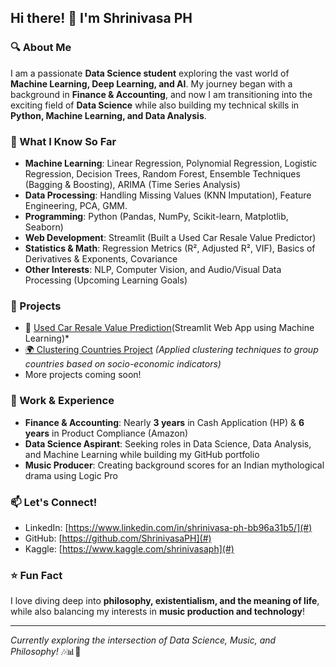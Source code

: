 ## Hi there! 👋 I'm Shrinivasa PH

### 🔍 About Me
I am a passionate **Data Science student** exploring the vast world of **Machine Learning, Deep Learning, and AI**. My journey began with a background in **Finance & Accounting**, and now I am transitioning into the exciting field of **Data Science** while also building my technical skills in **Python, Machine Learning, and Data Analysis**.

### 🧠 What I Know So Far
- **Machine Learning**: Linear Regression, Polynomial Regression, Logistic Regression, Decision Trees, Random Forest, Ensemble Techniques (Bagging & Boosting), ARIMA (Time Series Analysis)
- **Data Processing**: Handling Missing Values (KNN Imputation), Feature Engineering, PCA, GMM.
- **Programming**: Python (Pandas, NumPy, Scikit-learn, Matplotlib, Seaborn)
- **Web Development**: Streamlit (Built a Used Car Resale Value Predictor)
- **Statistics & Math**: Regression Metrics (R², Adjusted R², VIF), Basics of Derivatives & Exponents, Covariance
- **Other Interests**: NLP, Computer Vision, and Audio/Visual Data Processing (Upcoming Learning Goals)

### 🚀 Projects
- 🔗 [Used Car Resale Value Prediction](https://github.com/ShrinivasaPH/ML-Clustering-Countries)(Streamlit Web App using Machine Learning)*
- [🌍 Clustering Countries Project](#) *(Applied clustering techniques to group countries based on socio-economic indicators)*
- More projects coming soon!

### 📌 Work & Experience
- **Finance & Accounting**: Nearly **3 years** in Cash Application (HP) & **6 years** in Product Compliance (Amazon)
- **Data Science Aspirant**: Seeking roles in Data Science, Data Analysis, and Machine Learning while building my GitHub portfolio
- **Music Producer**: Creating background scores for an Indian mythological drama using Logic Pro

### 📫 Let's Connect!
- LinkedIn: [https://www.linkedin.com/in/shrinivasa-ph-bb96a31b5/](#)
- GitHub: [https://github.com/ShrinivasaPH](#)
- Kaggle: [https://www.kaggle.com/shrinivasaph](#)

### ⭐ Fun Fact
I love diving deep into **philosophy, existentialism, and the meaning of life**, while also balancing my interests in **music production and technology**!

---
*Currently exploring the intersection of Data Science, Music, and Philosophy!* 🎶📊💭

